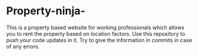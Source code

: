 # Property-ninja-
This is a property based website for working professionals which allows you to rent the property based on location factors. 
Use this repository to push your code updates in it. Try to give the information in commits in case of any errors. 
